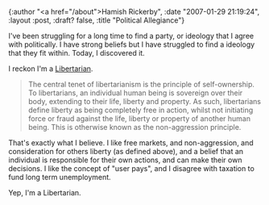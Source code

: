 {:author "<a href=\"/about\">Hamish Rickerby</a>", :date "2007-01-29 21:19:24", :layout :post, :draft? false, :title "Political Allegiance"}

I've been struggling for a long time to find a party, or ideology that I agree with politically.  I have strong beliefs but I have struggled to find a ideology that they fit within.  Today, I discovered it.

I reckon I'm a <a href="http://en.wikipedia.org/wiki/Libertarianism">Libertarian</a>.

<blockquote>The central tenet of libertarianism is the principle of self-ownership. To libertarians, an individual human being is sovereign over their body, extending to their life, liberty and property. As such, libertarians define liberty as being completely free in action, whilst not initiating force or fraud against the life, liberty or property of another human being. This is otherwise known as the non-aggression principle.</blockquote>

That's exactly what I believe.  I like free markets, and non-aggression, and consideration for others liberty (as defined above), and a belief that an individual is responsible for their own actions, and can make their own decisions.  I like the concept of "user pays", and I disagree with taxation to fund long term unemployment.

Yep, I'm a Libertarian.

 
